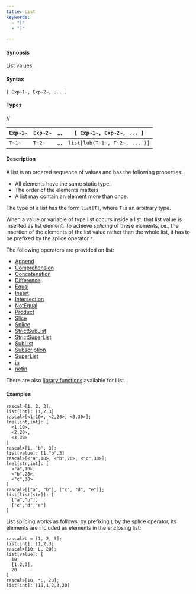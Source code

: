 ```yaml
---
title: List
keywords:
  - "["
  - "]"

---
```


#### Synopsis

List values.

#### Syntax

`[ Exp~1~, Exp~2~, ... ]`

#### Types

//


|  `Exp~1~` |  `Exp~2~` |  ...  |  `[ Exp~1~, Exp~2~, ... ]`    |
| --- | --- | --- | --- |
| `T~1~`    | `T~2~`    |  ...  |  `list[lub(T~1~, T~2~, ... )]`  |


#### Description

A list is an ordered sequence of values and has the following properties:

*  All elements have the same static type.
*  The order of the elements matters.
*  A list may contain an element more than once.


The type of a list has the form `list[T]`,
where `T` is an arbitrary type.

When a value or variable of type list occurs inside a list, that list value is inserted as list element.
To achieve _splicing_ of these elements, i.e., the insertion of the elements of the list value rather than the whole list,
it has to be prefixed by the splice operator `*`.

The following operators are provided on list:
* [Append](../../../../Rascal/Expressions/Values/List/Append/index.md)
* [Comprehension](../../../../Rascal/Expressions/Values/List/Comprehension/index.md)
* [Concatenation](../../../../Rascal/Expressions/Values/List/Concatenation/index.md)
* [Difference](../../../../Rascal/Expressions/Values/List/Difference/index.md)
* [Equal](../../../../Rascal/Expressions/Values/List/Equal/index.md)
* [Insert](../../../../Rascal/Expressions/Values/List/Insert/index.md)
* [Intersection](../../../../Rascal/Expressions/Values/List/Intersection/index.md)
* [NotEqual](../../../../Rascal/Expressions/Values/List/NotEqual/index.md)
* [Product](../../../../Rascal/Expressions/Values/List/Product/index.md)
* [Slice](../../../../Rascal/Expressions/Values/List/Slice/index.md)
* [Splice](../../../../Rascal/Expressions/Values/List/Splice/index.md)
* [StrictSubList](../../../../Rascal/Expressions/Values/List/StrictSubList/index.md)
* [StrictSuperList](../../../../Rascal/Expressions/Values/List/StrictSuperList/index.md)
* [SubList](../../../../Rascal/Expressions/Values/List/SubList/index.md)
* [Subscription](../../../../Rascal/Expressions/Values/List/Subscription/index.md)
* [SuperList](../../../../Rascal/Expressions/Values/List/SuperList/index.md)
* [in](../../../../Rascal/Expressions/Values/List/in/index.md)
* [notin](../../../../Rascal/Expressions/Values/List/notin/index.md)

There are also [library functions](../../../../Library/List.md) available for List.

#### Examples


```rascal-shell 
rascal>[1, 2, 3];
list[int]: [1,2,3]
rascal>[<1,10>, <2,20>, <3,30>];
lrel[int,int]: [
  <1,10>,
  <2,20>,
  <3,30>
]
rascal>[1, "b", 3];
list[value]: [1,"b",3]
rascal>[<"a",10>, <"b",20>, <"c",30>];
lrel[str,int]: [
  <"a",10>,
  <"b",20>,
  <"c",30>
]
rascal>[["a", "b"], ["c", "d", "e"]];
list[list[str]]: [
  ["a","b"],
  ["c","d","e"]
]
```
List splicing works as follows: by prefixing `L` by the splice operator, its elements are included as elements in the enclosing list:

```rascal-shell 
rascal>L = [1, 2, 3];
list[int]: [1,2,3]
rascal>[10, L, 20];
list[value]: [
  10,
  [1,2,3],
  20
]
rascal>[10, *L, 20];
list[int]: [10,1,2,3,20]
```



